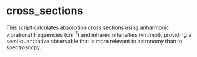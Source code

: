 # cross_sections
This script calculates absorption cross sections using anharmonic vibrational frequencies (cm<sup>-1</sup>) and infrared intensities (km/mol), providing a semi-quantitative observable that is more relevant to astronomy than to spectroscopy.